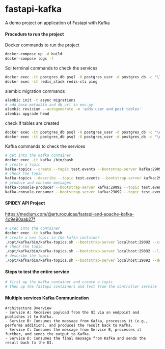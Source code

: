 # fastapi-kafka
A demo project on application of Fastapi with Kafka

#### Procedure to run the project
Docker commands to run the project
```bash
docker-compose up -d build
docker-compose logs -f
```
Sql terminal commands to check the services
```bash
docker exec -it postgres_db psql -U postgres_user -d postgres_db -c "\l"
docker exec -it redis_stack redis-cli ping
```
alembic migration commands
```bash
alembic init -t async migrations
# add base.metadata and db_url in env.py
alembic revision --autogenerate -m 'adds user and post tables'
alembic upgrade head
```
check if tables are created
```bash
docker exec -it postgres_db psql -U postgres_user -d postgres_db -c "\dt"
docker exec -it postgres_db psql -U postgres_user -d postgres_db -c "\dt *"
```
Kafka commands to check the services
```bash
# get into the kafka container
docker exec -it kafka /bin/bash
# create a topic
kafka-topics --create --topic test.events --bootstrap-server kafka:29092 --partitions 4 --replication-factor 1
# check the topic
kafka-topics --describe --topic test.events --bootstrap-server kafka:29092
# produce and consume messages
kafka-console-producer --bootstrap-server kafka:29092 --topic test.events # enter some messages and exit
kafka-console-consumer --bootstrap-server kafka:29092 --topic test.events --from-beginning # check the messages
``` 

#### SPIDEY API Project
<url> https://medium.com/@arturocuicas/fastapi-and-apache-kafka-4c9e90aab27f
```bash
# Exec into the container
docker exec -it kafka bash
# create a new topic in the kafka container
./opt/kafka/bin/kafka-topics.sh --bootstrap-server localhost:29092 --create --topic spiderweb --partitions 1 --replication-factor 1
# check the topic
./opt/kafka/bin/kafka-topics.sh --bootstrap-server localhost:29092 --list
# describe the topic
./opt/kafka/bin/kafka-topics.sh --bootstrap-server localhost:29092 --describe spiderweb
```

#### Steps to test the entire service
```bash
# first up the kafka container and create a topic
# then up the fastapi containers and test from the controller service
```

#### Multiple services Kafka Communication
    Architecture Overview
    - Service A: Receives payload from the UI via an endpoint and publishes it to Kafka.
    - Service B: Consumes the message from Kafka, processes it (e.g., performs addition), and produces the result back to Kafka.
    - Service C: Consumes the message from Service B, processes it further, and sends the output to Kafka.
    - Service D: Consumes the final message from Kafka and sends the result back to the UI.


